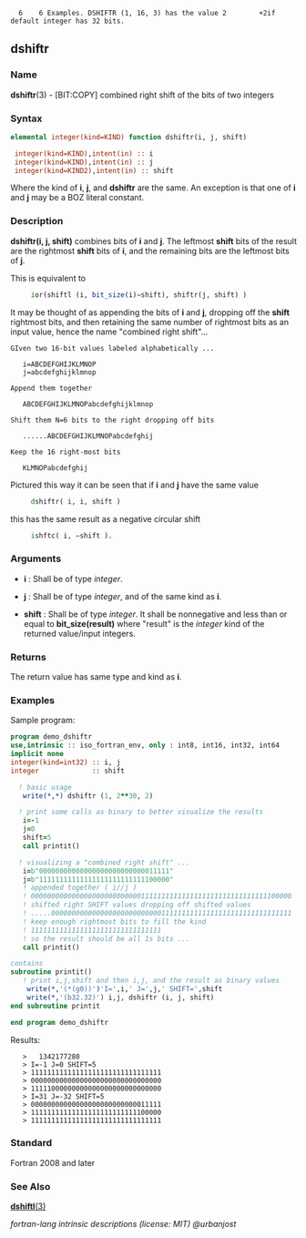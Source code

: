       6    6 Examples. DSHIFTR (1, 16, 3) has the value 2        +2if default integer has 32 bits.
## dshiftr

### **Name**

**dshiftr**(3) - \[BIT:COPY\] combined right shift of the bits of two integers

### **Syntax**

```fortran
elemental integer(kind=KIND) function dshiftr(i, j, shift)

 integer(kind=KIND),intent(in) :: i
 integer(kind=KIND),intent(in) :: j
 integer(kind=KIND2),intent(in) :: shift
```
  Where the kind of **i**, **j**, and **dshiftr** are the same.  An
  exception is that one of **i** and **j** may be a BOZ literal constant.

### **Description**

**dshiftr(i, j, shift)** combines bits of **i** and **j**. The leftmost **shift**
bits of the result are the rightmost **shift** bits of **i**, and the remaining
bits are the leftmost bits of **j**.

This is equivalent to
```fortran
     ior(shiftl (i, bit_size(i)−shift), shiftr(j, shift) )
```
It may be thought of as appending the bits of **i** and **j**, dropping off the
**shift** rightmost bits, and then retaining the same number of rightmost bits
as an input value, hence the name "combined right shift"...

```text
GIven two 16-bit values labeled alphabetically ...

   i=ABCDEFGHIJKLMNOP
   j=abcdefghijklmnop

Append them together

   ABCDEFGHIJKLMNOPabcdefghijklmnop

Shift them N=6 bits to the right dropping off bits

   ......ABCDEFGHIJKLMNOPabcdefghij

Keep the 16 right-most bits

   KLMNOPabcdefghij
```
Pictured this way it can be seen that if **i** and **j** have the same
value 
```fortran
     dshiftr( i, i, shift )
```
this has the same result as a negative circular shift
```fortran
     ishftc( i, −shift ).
```

### **Arguments**

- **i**
  : Shall be of type _integer_.

- **j**
  : Shall be of type _integer_, and of the same kind as **i**.

- **shift**
  : Shall be of type _integer_.
    It shall be nonnegative and less than or equal to **bit_size(result)** 
    where "result" is the _integer_ kind of the returned value/input integers.

### **Returns**

The return value has same type and kind as **i**.

### **Examples**

Sample program:

```fortran
program demo_dshiftr
use,intrinsic :: iso_fortran_env, only : int8, int16, int32, int64
implicit none
integer(kind=int32) :: i, j
integer             :: shift

  ! basic usage
   write(*,*) dshiftr (1, 2**30, 2) 

  ! print some calls as binary to better visualize the results
   i=-1
   j=0
   shift=5
   call printit()

  ! visualizing a "combined right shift" ...
   i=b"00000000000000000000000000011111"
   j=b"11111111111111111111111111100000"
   ! appended together ( i//j )
   ! 0000000000000000000000000001111111111111111111111111111111100000
   ! shifted right SHIFT values dropping off shifted values
   ! .....00000000000000000000000000011111111111111111111111111111111
   ! keep enough rightmost bits to fill the kind
   ! 11111111111111111111111111111111
   ! so the result should be all 1s bits ...
   call printit()

contains 
subroutine printit()
   ! print i,j,shift and then i,j, and the result as binary values
    write(*,'(*(g0))')'I=',i,' J=',j,' SHIFT=',shift
    write(*,'(b32.32)') i,j, dshiftr (i, j, shift)
end subroutine printit

end program demo_dshiftr
```
  Results:
```> text
   >   1342177280
   > I=-1 J=0 SHIFT=5
   > 11111111111111111111111111111111
   > 00000000000000000000000000000000
   > 11111000000000000000000000000000
   > I=31 J=-32 SHIFT=5
   > 00000000000000000000000000011111
   > 11111111111111111111111111100000
   > 11111111111111111111111111111111
```

### **Standard**

Fortran 2008 and later

### **See Also**

[**dshiftl**(3)](#dshiftl)

 _fortran-lang intrinsic descriptions (license: MIT) \@urbanjost_
